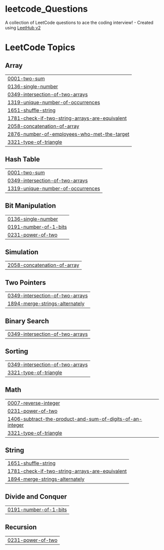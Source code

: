 # leetcode_Questions
A collection of LeetCode questions to ace the coding interview! - Created using [LeetHub v2](https://github.com/arunbhardwaj/LeetHub-2.0)

<!---LeetCode Topics Start-->
# LeetCode Topics
## Array
|  |
| ------- |
| [0001-two-sum](https://github.com/muhammadshehzaib/leetcode_Questions/tree/master/0001-two-sum) |
| [0136-single-number](https://github.com/muhammadshehzaib/leetcode_Questions/tree/master/0136-single-number) |
| [0349-intersection-of-two-arrays](https://github.com/muhammadshehzaib/leetcode_Questions/tree/master/0349-intersection-of-two-arrays) |
| [1319-unique-number-of-occurrences](https://github.com/muhammadshehzaib/leetcode_Questions/tree/master/1319-unique-number-of-occurrences) |
| [1651-shuffle-string](https://github.com/muhammadshehzaib/leetcode_Questions/tree/master/1651-shuffle-string) |
| [1781-check-if-two-string-arrays-are-equivalent](https://github.com/muhammadshehzaib/leetcode_Questions/tree/master/1781-check-if-two-string-arrays-are-equivalent) |
| [2058-concatenation-of-array](https://github.com/muhammadshehzaib/leetcode_Questions/tree/master/2058-concatenation-of-array) |
| [2876-number-of-employees-who-met-the-target](https://github.com/muhammadshehzaib/leetcode_Questions/tree/master/2876-number-of-employees-who-met-the-target) |
| [3321-type-of-triangle](https://github.com/muhammadshehzaib/leetcode_Questions/tree/master/3321-type-of-triangle) |
## Hash Table
|  |
| ------- |
| [0001-two-sum](https://github.com/muhammadshehzaib/leetcode_Questions/tree/master/0001-two-sum) |
| [0349-intersection-of-two-arrays](https://github.com/muhammadshehzaib/leetcode_Questions/tree/master/0349-intersection-of-two-arrays) |
| [1319-unique-number-of-occurrences](https://github.com/muhammadshehzaib/leetcode_Questions/tree/master/1319-unique-number-of-occurrences) |
## Bit Manipulation
|  |
| ------- |
| [0136-single-number](https://github.com/muhammadshehzaib/leetcode_Questions/tree/master/0136-single-number) |
| [0191-number-of-1-bits](https://github.com/muhammadshehzaib/leetcode_Questions/tree/master/0191-number-of-1-bits) |
| [0231-power-of-two](https://github.com/muhammadshehzaib/leetcode_Questions/tree/master/0231-power-of-two) |
## Simulation
|  |
| ------- |
| [2058-concatenation-of-array](https://github.com/muhammadshehzaib/leetcode_Questions/tree/master/2058-concatenation-of-array) |
## Two Pointers
|  |
| ------- |
| [0349-intersection-of-two-arrays](https://github.com/muhammadshehzaib/leetcode_Questions/tree/master/0349-intersection-of-two-arrays) |
| [1894-merge-strings-alternately](https://github.com/muhammadshehzaib/leetcode_Questions/tree/master/1894-merge-strings-alternately) |
## Binary Search
|  |
| ------- |
| [0349-intersection-of-two-arrays](https://github.com/muhammadshehzaib/leetcode_Questions/tree/master/0349-intersection-of-two-arrays) |
## Sorting
|  |
| ------- |
| [0349-intersection-of-two-arrays](https://github.com/muhammadshehzaib/leetcode_Questions/tree/master/0349-intersection-of-two-arrays) |
| [3321-type-of-triangle](https://github.com/muhammadshehzaib/leetcode_Questions/tree/master/3321-type-of-triangle) |
## Math
|  |
| ------- |
| [0007-reverse-integer](https://github.com/muhammadshehzaib/leetcode_Questions/tree/master/0007-reverse-integer) |
| [0231-power-of-two](https://github.com/muhammadshehzaib/leetcode_Questions/tree/master/0231-power-of-two) |
| [1406-subtract-the-product-and-sum-of-digits-of-an-integer](https://github.com/muhammadshehzaib/leetcode_Questions/tree/master/1406-subtract-the-product-and-sum-of-digits-of-an-integer) |
| [3321-type-of-triangle](https://github.com/muhammadshehzaib/leetcode_Questions/tree/master/3321-type-of-triangle) |
## String
|  |
| ------- |
| [1651-shuffle-string](https://github.com/muhammadshehzaib/leetcode_Questions/tree/master/1651-shuffle-string) |
| [1781-check-if-two-string-arrays-are-equivalent](https://github.com/muhammadshehzaib/leetcode_Questions/tree/master/1781-check-if-two-string-arrays-are-equivalent) |
| [1894-merge-strings-alternately](https://github.com/muhammadshehzaib/leetcode_Questions/tree/master/1894-merge-strings-alternately) |
## Divide and Conquer
|  |
| ------- |
| [0191-number-of-1-bits](https://github.com/muhammadshehzaib/leetcode_Questions/tree/master/0191-number-of-1-bits) |
## Recursion
|  |
| ------- |
| [0231-power-of-two](https://github.com/muhammadshehzaib/leetcode_Questions/tree/master/0231-power-of-two) |
<!---LeetCode Topics End-->